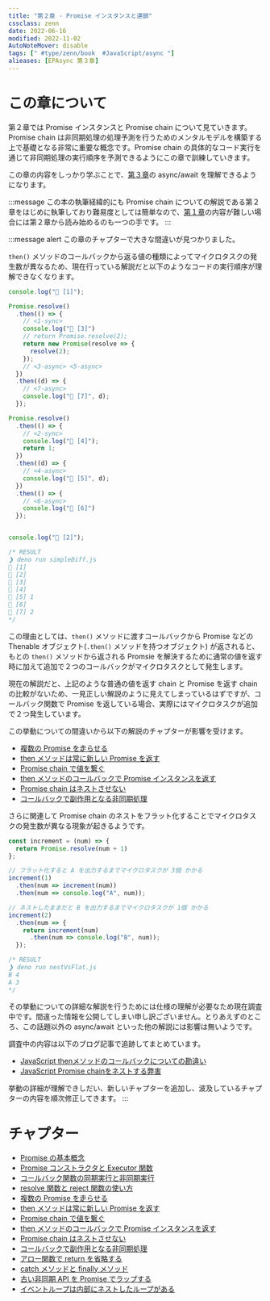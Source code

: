 ```yaml
---
title: "第２章 - Promise インスタンスと連鎖"
cssclass: zenn
date: 2022-06-16
modified: 2022-11-02
AutoNoteMover: disable
tags: [" #type/zenn/book  #JavaScript/async "]
alieases: [EPAsync 第３章]
---
```


# この章について

第２章では Promise インスタンスと Promise chain について見ていきます。Promise chain は非同期処理の処理予測を行うためのメンタルモデルを構築する上で基礎となる非常に重要な概念です。Promise chain の具体的なコード実行を通じて非同期処理の実行順序を予測できるようにこの章で訓練していきます。

この章の内容をしっかり学ぶことで、[第３章](sec-03-epasync)の async/await を理解できるようになります。

:::message
この本の執筆経緯的にも Promise chain についての解説である第２章をはじめに執筆しており難易度としては簡単なので、[第１章](sec-01-epasync)の内容が難しい場合には第２章から読み始めるのも一つの手です。
:::

:::message alert
この章のチャプターで大きな間違いが見つかりました。

`then()` メソッドのコールバックから返る値の種類によってマイクロタスクの発生数が異なるため、現在行っている解説だと以下のようなコードの実行順序が理解できなくなります。

```js
console.log("🦖 [1]");

Promise.resolve()
  .then(() => {
    // <1-sync>
    console.log("💙 [3]")
    // return Promise.resolve(2);
    return new Promise(resolve => {
      resolve(2);
    });
    // <3-async> <5-async>
  })
  .then((d) => {
    // <7-async>
    console.log("💙 [7]", d);
  });

Promise.resolve()
  .then(() => {
    // <2-sync>
    console.log("💚 [4]");
    return 1;
  })
  .then((d) => {
    // <4-async>
    console.log("💚 [5]", d);
  })
  .then(() => {
    // <6-async>
    console.log("💚 [6]")
  });


console.log("🦖 [2]");

/* RESULT
❯ deno run simpleDiff.js
🦖 [1]
🦖 [2]
💙 [3]
💚 [4]
💚 [5] 1
💚 [6]
💙 [7] 2
*/
```

この理由としては、`then()` メソッドに渡すコールバックから Promise などの Thenable オブジェクト(`.then()` メソッドを持つオブジェクト) が返されると、もとの `then()` メソッドから返される Promsie を解決するために通常の値を返す時に加えて追加で２つのコールバックがマイクロタスクとして発生します。

現在の解説だと、上記のような普通の値を返す chain と Promise を返す chain の比較がないため、一見正しい解説のように見えてしまっているはずですが、コールバック関数で Promise を返している場合、実際にはマイクロタスクが追加で２つ発生しています。

この挙動についての間違いから以下の解説のチャプターが影響を受けます。

- [複数の Promise を走らせる](5-epasync-multiple-promises)
- [then メソッドは常に新しい Promise を返す](6-epasync-then-always-return-new-promise)
- [Promise chain で値を繋ぐ](7-epasync-pass-value-to-the-next-chain)
- [then メソッドのコールバックで Promise インスタンスを返す](8-epasync-return-promise-in-then-callback)
- [Promise chain はネストさせない](9-epasync-dont-nest-promise-chain)
- [コールバックで副作用となる非同期処理](10-epasync-dont-use-side-effect)

さらに関連して Promise chain のネストをフラット化することでマイクロタスクの発生数が異なる現象が起きるようです。

```js:nestVsFlat.js
const increment = (num) => {
  return Promise.resolve(num + 1)
};

// フラット化すると A を出力するまでマイクロタスクが 3個 かかる
increment(1)
  .then(num => increment(num))
  .then(num => console.log("A", num));

// ネストしたままだと B を出力するまでマイクロタスクが 1個 かかる
increment(2)
  .then(num => {
    return increment(num)
      .then(num => console.log("B", num));
  });

/* RESULT
❯ deno run nestVsFlat.js
B 4
A 3
*/
```

その挙動についての詳細な解説を行うためには仕様の理解が必要なため現在調査中です。間違った情報を公開してしまい申し訳ございません。とりあえずのところ、この話題以外の async/await といった他の解説には影響は無いようです。

調査中の内容は以下のブログ記事で追跡してまとめています。

- [JavaScript thenメソッドのコールバックについての勘違い](https://publish.obsidian.md/ankiyorihajimeyo/TSJS/JavaScript+then%E3%83%A1%E3%82%BD%E3%83%83%E3%83%89%E3%81%AE%E3%82%B3%E3%83%BC%E3%83%AB%E3%83%90%E3%83%83%E3%82%AF%E3%81%AB%E3%81%A4%E3%81%84%E3%81%A6%E3%81%AE%E5%8B%98%E9%81%95%E3%81%84)
- [JavaScript Promise chainをネストする弊害](https://publish.obsidian.md/ankiyorihajimeyo/TSJS/JavaScript+Promise+chain%E3%82%92%E3%83%8D%E3%82%B9%E3%83%88%E3%81%99%E3%82%8B%E5%BC%8A%E5%AE%B3)

挙動の詳細が理解できしだい、新しいチャプターを追加し、波及しているチャプターの内容を順次修正してきます。
:::

# チャプター

- [Promise の基本概念](a-epasync-promise-basic-concept)
- [Promise コンストラクタと Executor 関数](3-epasync-promise-constructor-executor-func)
- [コールバック関数の同期実行と非同期実行](4-epasync-callback-is-sync-or-async)
- [resolve 関数と reject 関数の使い方](g-epasync-resolve-reject)
- [複数の Promise を走らせる](5-epasync-multiple-promises)
- [then メソッドは常に新しい Promise を返す](6-epasync-then-always-return-new-promise)
- [Promise chain で値を繋ぐ](7-epasync-pass-value-to-the-next-chain)
- [then メソッドのコールバックで Promise インスタンスを返す](8-epasync-return-promise-in-then-callback)
- [Promise chain はネストさせない](9-epasync-dont-nest-promise-chain)
- [コールバックで副作用となる非同期処理](10-epasync-dont-use-side-effect)
- [アロー関数で return を省略する](11-epasync-omit-return-by-arrow-shortcut)
- [catch メソッドと finally メソッド](h-epasync-catch-finally)
- [古い非同期 API を Promise でラップする](12-epasync-wrapping-macrotask)
- [イベントループは内部にネストしたループがある](13-epasync-loop-is-nested)
